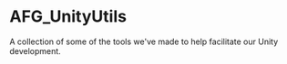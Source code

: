 # AFG_UnityUtils
A collection of some of the tools we've made to help facilitate our Unity development.
